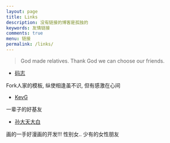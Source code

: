 ```yaml
---
layout: page
title: Links
description: 没有链接的博客是孤独的
keywords: 友情链接
comments: true
menu: 链接
permalink: /links/
---
```


> God made relatives. Thank God we can choose our friends.

*  [码志](http://mazhuang.org)

Fork人家的模板, 纵使相逢虽不识, 但有感激在心间

*  [KevG](http://tech.kevg.info/)

一辈子的好基友

*  [孙大天大白](http://www.ellasunspace.com/)

画的一手好漫画的开发!!!  性别女.. 少有的女性朋友